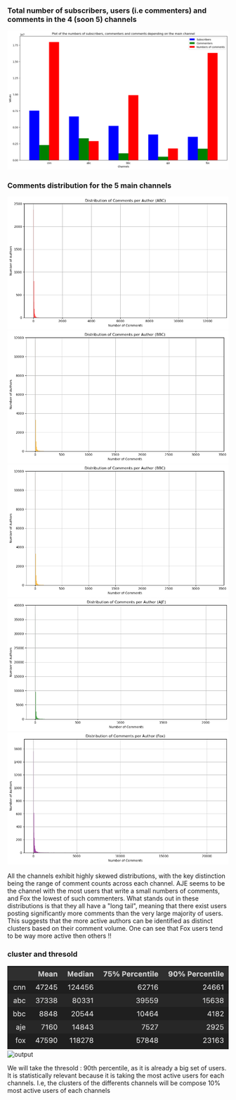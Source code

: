 ### Total number of subscribers, users (i.e commenters) and comments in the 4 (soon 5) channels

![output](https://github.com/loulams/ada-website/blob/master/assets/img/output1.png)

### Comments distribution for the 5 main channels
![output](https://github.com/loulams/ada-website/blob/master/assets/img/outputc.png)
![output](https://github.com/loulams/ada-website/blob/master/assets/img/outputd.png)
![output](https://github.com/loulams/ada-website/blob/master/assets/img/outpute.png)
![output](https://github.com/loulams/ada-website/blob/master/assets/img/outputf.png)
![output](https://github.com/loulams/ada-website/blob/master/assets/img/outputg.png)


All the channels exhibit highly skewed distributions, with the key distinction being the range of comment counts across each channel. AJE seems to be the channel with the most users that write a small numbers of comments, and Fox the lowest of such commenters. What stands out in these distributions is that they all have a "long tail", meaning that there exist users posting significantly more comments than the very large majority of users. This suggests that the more active authors can be identified as distinct clusters based on their comment volume.
One can see that Fox users tend to be way more active then others !!

### cluster and thresold
![output](https://github.com/loulams/ada-website/blob/master/assets/img/thresold.png)
![output](https://github.com/loulams/ada-website/blob/master/assets/img/ouput8.png)


We will take the thresold : 90th percentile, as it is already a big set of users. It is statistically relevant because it is taking the most active users for each channels. 
I.e, the clusters of the differents channels will be compose 10% most active users of each channels
